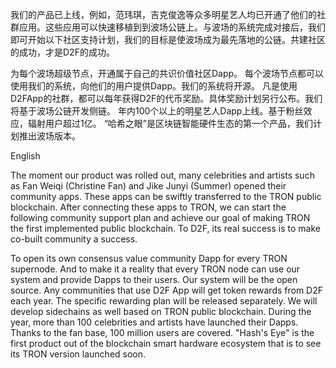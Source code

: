 我们的产品已上线，例如，范玮琪，吉克俊逸等众多明星艺人均已开通了他们的社群应用。这些应用可以快速移植到到波场公链上。与波场的系统完成对接后，我们即可开始以下社区支持计划，我们的目标是使波场成为最先落地的公链。共建社区的成功，才是D2F的成功。

为每个波场超级节点，开通属于自己的共识价值社区Dapp。
每个波场节点都可以使用我们的系统，向他们的用户提供Dapp。我们的系统将开源。
凡是使用D2FApp的社群，都可以每年获得D2F的代币奖励。具体奖励计划另行公布。我们将基于波场公链开发侧链。
年内100个以上的明星艺人Dapp上线。基于粉丝效应，辐射用户超过1亿。
“哈希之眼”是区块链智能硬件生态的第一个产品，我们计划推出波场版本。


English

The moment our product was rolled out, many celebrities and artists such as Fan Weiqi (Christine Fan) and Jike Junyi (Summer) opened their community apps. These apps can be swiftly transferred to the TRON public blockchain. After connecting these apps to TRON, we can start the following community support plan and achieve our goal of making TRON the first implemented public blockchain. To D2F, its real success is to make co-built community a success.

To open its own consensus value community Dapp for every TRON supernode.
And to make it a reality that every TRON node can use our system and provide Dapps to their users. Our system will be the open source.
Any communities that use D2F App will get token rewards from D2F each year. The specific rewarding plan will be released separately. We will develop sidechains as well based on TRON public blockchain.
During the year, more than 100 celebrities and artists have launched their Dapps. Thanks to the fan base, 100 million users are covered.
"Hash's Eye" is the first product out of the blockchain smart hardware ecosystem that is to see its TRON version launched soon.
